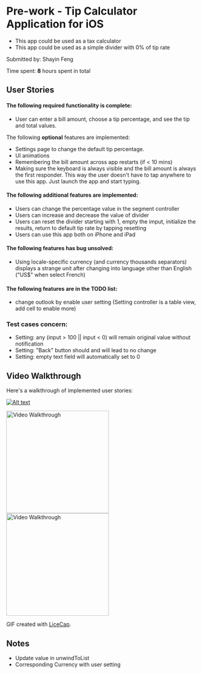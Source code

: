 # Pre-work - Tip Calculator Application for iOS

- This app could be used as a tax calculator
- This app could be used as a simple divider with 0% of tip rate


Submitted by: Shayin Feng

Time spent: **8** hours spent in total

## User Stories

#### The following **required** functionality is complete:
* User can enter a bill amount, choose a tip percentage, and see the tip and total values.

The following **optional** features are implemented:
* Settings page to change the default tip percentage.
* UI animations
* Remembering the bill amount across app restarts (if < 10 mins)
* Making sure the keyboard is always visible and the bill amount is always the first responder. This way the user doesn't have to tap anywhere to use this app. Just launch the app and start typing.

#### The following **additional** features are implemented:

- Users can change the percentage value in the segment controller
- Users can increase and decrease the value of divider
- Users can reset the divider starting with 1, empty the imput, initialize the results, return to default tip rate by tapping resetting
- Users can use this app both on iPhone and iPad

#### The following features has bug unsolved:

* Using locale-specific currency (and currency thousands separators) displays a strange unit after changing into language other than English ("US$" when select French)

#### The following features are in the TODO list:
- change outlook by enable user setting (Setting controller is a table view, add cell to enable more)

### Test cases concern:
- Setting: any (input > 100 || input < 0) will remain original value without notification
- Setting: "Back" button should and will lead to no change
- Setting: empty text field will automatically set to 0

## Video Walkthrough 

Here's a walkthrough of implemented user stories:

[![Alt text](https://i.ytimg.com/vi/7rqaIN4-Wzw/hqdefault.jpg)](https://youtu.be/7rqaIN4-Wzw)

<img src='http://i.imgur.com/8JsJInq.gif' title='tip calculation' width='270' alt='Video Walkthrough' />

<img src='http://i.imgur.com/vDNSKHP.gif' title='Setting' width='270' alt='Video Walkthrough' />

GIF created with [LiceCap](http://www.cockos.com/licecap/).

## Notes

- Update value in unwindToList
- Corresponding Currency with user setting

